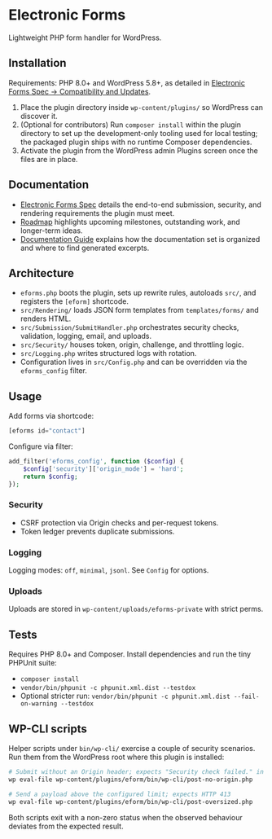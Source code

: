 # Electronic Forms

Lightweight PHP form handler for WordPress.

## Installation

Requirements: PHP 8.0+ and WordPress 5.8+, as detailed in [Electronic Forms Spec → Compatibility and Updates](docs/electronic_forms_SPEC.md#sec-compatibility).

1. Place the plugin directory inside `wp-content/plugins/` so WordPress can discover it.
2. (Optional for contributors) Run `composer install` within the plugin directory to set up the development-only tooling used for local testing; the packaged plugin ships with no runtime Composer dependencies.
3. Activate the plugin from the WordPress admin Plugins screen once the files are in place.

## Documentation

- [Electronic Forms Spec](docs/electronic_forms_SPEC.md) details the end-to-end submission, security, and rendering requirements the plugin must meet.
- [Roadmap](docs/roadmap.md) highlights upcoming milestones, outstanding work, and longer-term ideas.
- [Documentation Guide](docs/README.md) explains how the documentation set is organized and where to find generated excerpts.

## Architecture

- `eforms.php` boots the plugin, sets up rewrite rules, autoloads `src/`, and registers the `[eform]` shortcode.
- `src/Rendering/` loads JSON form templates from `templates/forms/` and renders HTML.
- `src/Submission/SubmitHandler.php` orchestrates security checks, validation, logging, email, and uploads.
- `src/Security/` houses token, origin, challenge, and throttling logic.
- `src/Logging.php` writes structured logs with rotation.
- Configuration lives in `src/Config.php` and can be overridden via the `eforms_config` filter.

## Usage

Add forms via shortcode:

```php
[eforms id="contact"]
```

Configure via filter:

```php
add_filter('eforms_config', function ($config) {
    $config['security']['origin_mode'] = 'hard';
    return $config;
});
```

### Security

* CSRF protection via Origin checks and per-request tokens.
* Token ledger prevents duplicate submissions.

### Logging

Logging modes: `off`, `minimal`, `jsonl`. See `Config` for options.

### Uploads

Uploads are stored in `wp-content/uploads/eforms-private` with strict perms.

## Tests

Requires PHP 8.0+ and Composer. Install dependencies and run the tiny PHPUnit suite:

- `composer install`
- `vendor/bin/phpunit -c phpunit.xml.dist --testdox`
- Optional stricter run: `vendor/bin/phpunit -c phpunit.xml.dist --fail-on-warning --testdox`

## WP-CLI scripts

Helper scripts under `bin/wp-cli/` exercise a couple of security scenarios. Run
them from the WordPress root where this plugin is installed:

```sh
# Submit without an Origin header; expects "Security check failed." in response
wp eval-file wp-content/plugins/eform/bin/wp-cli/post-no-origin.php

# Send a payload above the configured limit; expects HTTP 413
wp eval-file wp-content/plugins/eform/bin/wp-cli/post-oversized.php
```

Both scripts exit with a non-zero status when the observed behaviour deviates
from the expected result.


